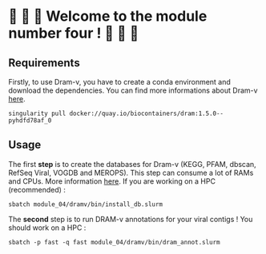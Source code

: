 # 🎈 🎈 🎈 Welcome to the module number four ! 🎈 🎈 🎈

## Requirements

Firstly, to use Dram-v, you have to create a conda environment and download the dependencies.
You can find more informations about Dram-v [here](https://github.com/WrightonLabCSU/DRAM).
```
singularity pull docker://quay.io/biocontainers/dram:1.5.0--pyhdfd78af_0
```

## Usage
The first **step** is to create the databases for Dram-v (KEGG, PFAM, dbscan, RefSeq Viral, VOGDB and MEROPS).
This step can consume a lot of RAMs and CPUs. More information [here](https://github.com/WrightonLabCSU/DRAM).
If you are working on a HPC (recommended) :
```
sbatch module_04/dramv/bin/install_db.slurm
```

The **second** step is to run DRAM-v annotations for your viral contigs !
You should work on a HPC :
```
sbatch -p fast -q fast module_04/dramv/bin/dram_annot.slurm
```
